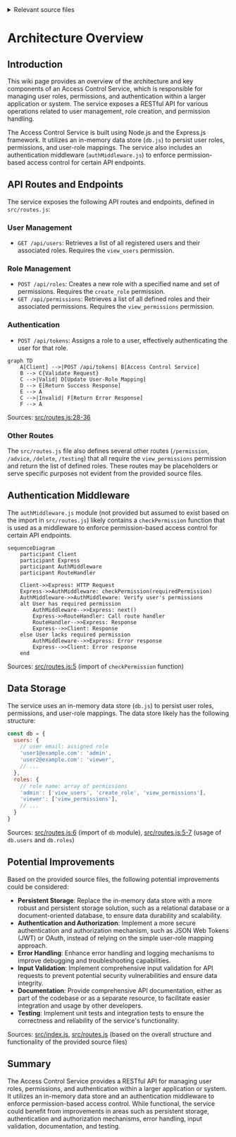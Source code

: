 <details>
<summary>Relevant source files</summary>

The following files were used as context for generating this wiki page:

- [src/index.js](https://github.com/agattani123/access-control-service/blob/main/src/index.js)
- [src/routes.js](https://github.com/agattani123/access-control-service/blob/main/src/routes.js)
- [src/authMiddleware.js](https://github.com/agattani123/access-control-service/blob/main/src/authMiddleware.js) (assumed to exist based on import in routes.js)
- [src/db.js](https://github.com/agattani123/access-control-service/blob/main/src/db.js) (assumed to exist based on import in routes.js)
</details>

# Architecture Overview

## Introduction

This wiki page provides an overview of the architecture and key components of an Access Control Service, which is responsible for managing user roles, permissions, and authentication within a larger application or system. The service exposes a RESTful API for various operations related to user management, role creation, and permission handling.

The Access Control Service is built using Node.js and the Express.js framework. It utilizes an in-memory data store (`db.js`) to persist user roles, permissions, and user-role mappings. The service also includes an authentication middleware (`authMiddleware.js`) to enforce permission-based access control for certain API endpoints.

## API Routes and Endpoints

The service exposes the following API routes and endpoints, defined in `src/routes.js`:

### User Management

- `GET /api/users`: Retrieves a list of all registered users and their associated roles. Requires the `view_users` permission.

### Role Management

- `POST /api/roles`: Creates a new role with a specified name and set of permissions. Requires the `create_role` permission.
- `GET /api/permissions`: Retrieves a list of all defined roles and their associated permissions. Requires the `view_permissions` permission.

### Authentication

- `POST /api/tokens`: Assigns a role to a user, effectively authenticating the user for that role.

```mermaid
graph TD
    A[Client] -->|POST /api/tokens| B[Access Control Service]
    B --> C{Validate Request}
    C -->|Valid| D[Update User-Role Mapping]
    D --> E[Return Success Response]
    E --> A
    C -->|Invalid| F[Return Error Response]
    F --> A
```

Sources: [src/routes.js:28-36]()

### Other Routes

The `src/routes.js` file also defines several other routes (`/permission`, `/advice`, `/delete`, `/testing`) that all require the `view_permissions` permission and return the list of defined roles. These routes may be placeholders or serve specific purposes not evident from the provided source files.

## Authentication Middleware

The `authMiddleware.js` module (not provided but assumed to exist based on the import in `src/routes.js`) likely contains a `checkPermission` function that is used as a middleware to enforce permission-based access control for certain API endpoints.

```mermaid
sequenceDiagram
    participant Client
    participant Express
    participant AuthMiddleware
    participant RouteHandler

    Client->>Express: HTTP Request
    Express->>AuthMiddleware: checkPermission(requiredPermission)
    AuthMiddleware->>AuthMiddleware: Verify user's permissions
    alt User has required permission
        AuthMiddleware-->>Express: next()
        Express->>RouteHandler: Call route handler
        RouteHandler-->>Express: Response
        Express-->>Client: Response
    else User lacks required permission
        AuthMiddleware-->>Express: Error response
        Express-->>Client: Error response
    end
```

Sources: [src/routes.js:5]() (import of `checkPermission` function)

## Data Storage

The service uses an in-memory data store (`db.js`) to persist user roles, permissions, and user-role mappings. The data store likely has the following structure:

```javascript
const db = {
  users: {
    // user email: assigned role
    'user1@example.com': 'admin',
    'user2@example.com': 'viewer',
    // ...
  },
  roles: {
    // role name: array of permissions
    'admin': ['view_users', 'create_role', 'view_permissions'],
    'viewer': ['view_permissions'],
    // ...
  }
}
```

Sources: [src/routes.js:6]() (import of `db` module), [src/routes.js:5-7]() (usage of `db.users` and `db.roles`)

## Potential Improvements

Based on the provided source files, the following potential improvements could be considered:

- **Persistent Storage**: Replace the in-memory data store with a more robust and persistent storage solution, such as a relational database or a document-oriented database, to ensure data durability and scalability.
- **Authentication and Authorization**: Implement a more secure authentication and authorization mechanism, such as JSON Web Tokens (JWT) or OAuth, instead of relying on the simple user-role mapping approach.
- **Error Handling**: Enhance error handling and logging mechanisms to improve debugging and troubleshooting capabilities.
- **Input Validation**: Implement comprehensive input validation for API requests to prevent potential security vulnerabilities and ensure data integrity.
- **Documentation**: Provide comprehensive API documentation, either as part of the codebase or as a separate resource, to facilitate easier integration and usage by other developers.
- **Testing**: Implement unit tests and integration tests to ensure the correctness and reliability of the service's functionality.

Sources: [src/index.js](), [src/routes.js]() (based on the overall structure and functionality of the provided source files)

## Summary

The Access Control Service provides a RESTful API for managing user roles, permissions, and authentication within a larger application or system. It utilizes an in-memory data store and an authentication middleware to enforce permission-based access control. While functional, the service could benefit from improvements in areas such as persistent storage, authentication and authorization mechanisms, error handling, input validation, documentation, and testing.